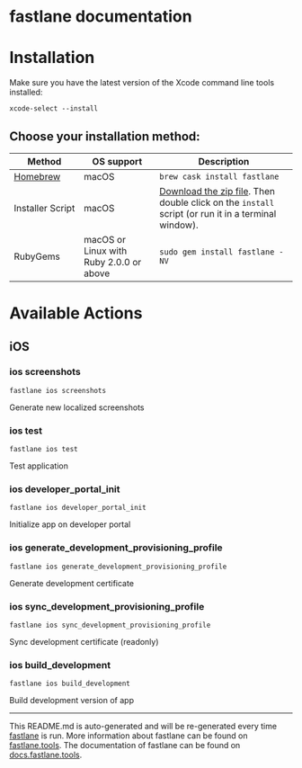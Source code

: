 fastlane documentation
================
# Installation

Make sure you have the latest version of the Xcode command line tools installed:

```
xcode-select --install
```

## Choose your installation method:

| Method                     | OS support                              | Description                                                                                                                           |
|----------------------------|-----------------------------------------|---------------------------------------------------------------------------------------------------------------------------------------|
| [Homebrew](http://brew.sh) | macOS                                   | `brew cask install fastlane`                                                                                                          |
| Installer Script           | macOS                                   | [Download the zip file](https://download.fastlane.tools). Then double click on the `install` script (or run it in a terminal window). |
| RubyGems                   | macOS or Linux with Ruby 2.0.0 or above | `sudo gem install fastlane -NV`                                                                                                       |

# Available Actions
## iOS
### ios screenshots
```
fastlane ios screenshots
```
Generate new localized screenshots
### ios test
```
fastlane ios test
```
Test application
### ios developer_portal_init
```
fastlane ios developer_portal_init
```
Initialize app on developer portal
### ios generate_development_provisioning_profile
```
fastlane ios generate_development_provisioning_profile
```
Generate development certificate
### ios sync_development_provisioning_profile
```
fastlane ios sync_development_provisioning_profile
```
Sync development certificate (readonly)
### ios build_development
```
fastlane ios build_development
```
Build development version of app

----

This README.md is auto-generated and will be re-generated every time [fastlane](https://fastlane.tools) is run.
More information about fastlane can be found on [fastlane.tools](https://fastlane.tools).
The documentation of fastlane can be found on [docs.fastlane.tools](https://docs.fastlane.tools).
